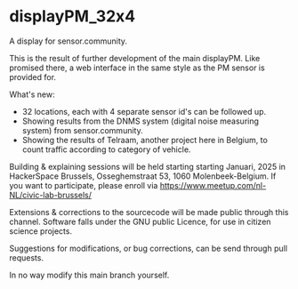 # displayPM_32x4

A display for sensor.community.

This is the result of further development of the main displayPM.
Like promised there, a web interface in the same style as the PM sensor is provided for.

What's new:
- 32 locations, each with 4 separate sensor id's can be followed up.
- Showing results from the DNMS system (digital noise measuring system) from sensor.community.
- Showing the results of Telraam, another project here in Belgium, to count traffic according to category of vehicle.

Building & explaining sessions will be held starting starting Januari, 2025 in HackerSpace Brussels, Osseghemstraat 53, 
1060 Molenbeek-Belgium. If you want to participate, please enroll via https://www.meetup.com/nl-NL/civic-lab-brussels/

Extensions & corrections to the sourcecode will be made public through this channel.
Software falls under the GNU public Licence, for use in citizen science projects.

Suggestions for modifications, or bug corrections, can be send through pull requests.

In no way modify this main branch yourself.
